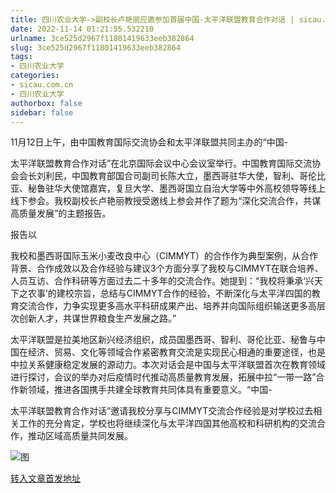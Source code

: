 ```yaml
---
title: 四川农业大学->副校长卢艳丽应邀参加首届中国-太平洋联盟教育合作对话 | sicau.com.cn
date: 2022-11-14 01:21:55.532210
urlname: 3ce525d2967f11801419633eeb382864
slug: 3ce525d2967f11801419633eeb382864
tags: 
- 四川农业大学
categories:
- sicau.com.cn
- 四川农业大学
authorbox: false
sidebar: false
---
```

11月12日上午，由中国教育国际交流协会和太平洋联盟共同主办的“中国-

太平洋联盟教育合作对话”在北京国际会议中心会议室举行。中国教育国际交流协会会长刘利民，中国教育部国合司副司长陈大立，墨西哥驻华大使，智利、哥伦比亚、秘鲁驻华大使馆嘉宾，复旦大学、墨西哥国立自治大学等中外高校领导等线上线下参会。我校副校长卢艳丽教授受邀线上参会并作了题为“深化交流合作，共谋高质量发展”的主题报告。  

报告以
<!--more-->
我校和墨西哥国际玉米小麦改良中心（CIMMYT）的合作作为典型案例，从合作背景、合作成效以及合作经验与建议3个方面分享了我校与CIMMYT在联合培养、人员互访、合作科研等方面过去二十多年的交流合作。她提到：“我校将秉承‘兴天下之农事’的建校宗旨，总结与CIMMYT合作的经验，不断深化与太平洋四国的教育交流合作，力争实现更多高水平科研成果产出、培养并向国际组织输送更多高层次创新人才，共谋世界粮食生产发展之路。”

太平洋联盟是拉美地区新兴经济组织，成员国墨西哥、智利、哥伦比亚、秘鲁与中国在经济、贸易、文化等领域合作紧密教育交流是实现民心相通的重要途径，也是中拉关系健康稳定发展的源动力。本次对话会是中国与太平洋联盟首次在教育领域进行探讨，会议的举办对后疫情时代推动高质量教育发展，拓展中拉“一带一路”合作新领域，推进各国携手共建全球教育共同体具有重要意义。“中国-

太平洋联盟教育合作对话”邀请我校分享与CIMMYT交流合作经验是对学校过去相关工作的充分肯定，学校也将继续深化与太平洋四国其他高校和科研机构的交流合作，推动区域高质量共同发展。

![图](https://news.sicau.edu.cn/__local/4/2C/77/F13872862B262827AD3E7846884_BB83B0BF_102F2.jpg)

[转入文章首发地址](https://news.sicau.edu.cn/info/1078/70182.htm)